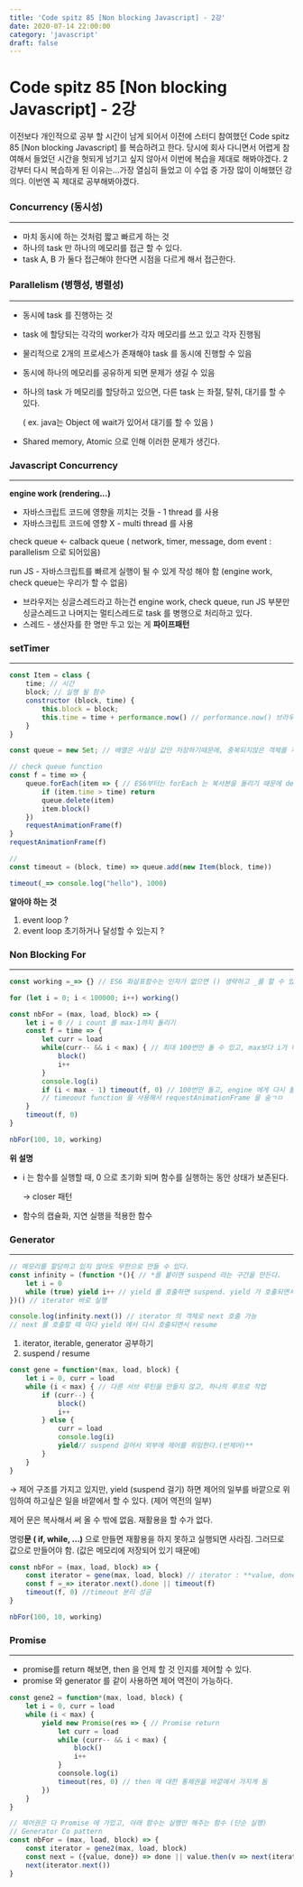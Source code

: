 ```yaml
---
title: 'Code spitz 85 [Non blocking Javascript] - 2강'
date: 2020-07-14 22:00:00
category: 'javascript'
draft: false
---
```


Code spitz 85 [Non blocking Javascript] - 2강
========================

이전보다 개인적으로 공부 할 시간이 남게 되어서 이전에 스터디 참여했던 Code spitz 85 [Non blocking Javascript] 를 복습하려고 한다.
당시에 회사 다니면서 어렵게 참여해서 들었던 시간을 헛되게 넘기고 싶지 않아서 이번에 복습을 제대로 해봐야겠다. 2강부터 다시 복습하게 된 이유는...가장 열심히 들었고 이 수업 중 가장 많이 이해했던 강의다. 이번엔 꼭 제대로 공부해봐야겠다.

### Concurrency (동시성)

---

- 마치 동시에 하는 것처럼 짧고 빠르게 하는 것
- 하나의 task 만 하나의 메모리를 접근 할 수 있다.
- task A, B 가 둘다 접근해야 한다면 시점을 다르게 해서 접근한다.

### Parallelism (병행성, 병렬성)

---

- 동시에 task 를 진행하는 것
- task 에 할당되는 각각의 worker가 각자 메모리를 쓰고 있고 각자 진행됨
- 물리적으로 2개의 프로세스가 존재해야 task 를 동시에 진행할 수 있음
- 동시에 하나의 메모리를 공유하게 되면 문제가 생길 수 있음
- 하나의 task 가 메모리를 할당하고 있으면, 다른 task 는 좌절, 탈취, 대기를 할 수 있다.

    ( ex. java는 Object 에 wait가 있어서 대기를 할 수 있음 )

- Shared memory, Atomic 으로 인해 이러한 문제가 생긴다.

### Javascript Concurrency

---

**engine work (rendering...)** 

- 자바스크립트 코드에 영향을 끼치는 것들 - 1 thread 를 사용
- 자바스크립트 코드에 영향 X - multi thread 를 사용

check queue ← calback queue ( network, timer, message, dom event : parallelism 으로 되어있음) 

run JS - 자바스크립트를 빠르게 실행이 될 수 있게 작성 해야 함 (engine work, check queue는 우리가 할 수 없음)

- 브라우저는 싱글스레드라고 하는건 engine work, check queue, run JS 부분만 싱글스레드고 나머지는 멀티스레드로 task 를 병행으로 처리하고 있다.
- 스레드 - 생산자를 한 명만 두고 있는 게 **파이프패턴**

### setTimer

---

```javascript
const Item = class {
	time; // 시간
	block; // 실행 될 함수
	constructor (block, time) {
		this.block = block;
		this.time = time + performance.now() // performance.now() 브라우저가 시작 된 이후의 몇초가 지났는지
	}
}

const queue = new Set; // 배열은 사실상 값만 저장하기때문에, 중복되지않은 객체를 저장하고 싶다면 Set을 사용ㅇ

// check queue function
const f = time => {
	queue.forEach(item => { // ES6부터는 forEach 는 복사본을 돌리기 때문에 delete를 해도 무방함
		if (item.time > time) return
		queue.delete(item)
		item.block()
	})
	requestAnimationFrame(f)
}
requestAnimationFrame(f)

//
const timeout = (block, time) => queue.add(new Item(block, time))

timeout(_=> console.log("hello"), 1000)
```

**알아야 하는 것**

1. event loop ?
2. event loop 초기하거나 달성할 수 있는지 ?

### Non Blocking For

---

```javascript
const working =_=> {} // ES6 화살표함수는 인자가 없으면 () 생략하고 _를 할 수 있음

for (let i = 0; i < 100000; i++) working()

const nbFor = (max, load, block) => {
	let i = 0 // i count 를 max-1까지 돌리기
	const f = time => {
		let curr = load
		while(curr-- && i < max) { // 최대 100번만 돌 수 있고, max보다 i가 더 크면 아예 못돌게 작성
			block()
			i++
		}
		console.log(i)
		if (i < max - 1) timeout(f, 0) // 100번만 돌고, engine 에게 다시 돌려줘서 engine work 를 할 수 있다. (제어권 돌려줌)
		// timeoout function 을 사용해서 requestAnimationFrame 을 숨ㄱㅁ
	}
	timeout(f, 0)
}

nbFor(100, 10, working)
```

**위 설명**

- i 는 함수를 실행할 때, 0 으로 초기화 되며 함수를 실행하는 동안 상태가 보존된다.

    → closer 패턴

- 함수의 캡슐화, 지연 실행을 적용한 함수

### Generator

---

```javascript
// 메모리를 할당하고 있지 않아도 무한으로 만들 수 있다.
const infinity = (function *(){ // *를 붙이면 suspend 라는 구간을 만든다.
	let i = 0
	while (true) yield i++ // yield 를 호출하면 suspend. yield 가 호출되면서 멈춤.
})() // iterator 바로 실행 

console.log(infinity.next()) // iterator 의 객체로 next 호출 가능
// next 를 호출할 때 마다 yield 에서 다시 호출되면서 resume
```

1. iterator, iterable, generator 공부하기
2. suspend / resume

```javascript
const gene = function*(max, load, block) {
	let i = 0, curr = load
	while (i < max) { // 다른 서브 루틴을 만들지 않고, 하나의 루프로 작업
		if (curr--) {
			block()
			i++
		} else {
			curr = load
			console.log(i)
			yield// suspend 걸어서 외부에 제어를 위임한다.(반제어)**
		}
	}
}
```

→ 제어 구조를 가지고 있지만, yield (suspend 걸기) 하면 제어의 일부를 바깥으로 위임하여 하고싶은 일을 바깥에서 할 수 있다. (제어 역전의 일부)

제어 문은 복사해서 써 올 수 밖에 없음. 재활용을 할 수가 없다.

명령**문 ( if, while, ...)** 으로 만들면 재활용을 하지 못하고 실행되면 사라짐. 그러므로 값으로 만들어야 함. (값은 메모리에 저장되어 있기 때문에)

```javascript
const nbFor = (max, load, block) => {
	const iterator = gene(max, load, block) // iterator : **value, done** 이 있는 object 를 return 함
	const f =_=> iterator.next().done || timeout(f)
	timeout(f, 0) //timeout 분리 성공
}

nbFor(100, 10, working)
```

### Promise

---

- promise를 return 해보면, then 을 언제 할 것 인지를 제어할 수 있다.
- promise 와 generator 를 같이 사용하면 제어 역전이 가능하다.

```javascript
const gene2 = function*(max, load, block) {
	let i = 0, curr = load
	while (i < max) {
		yield new Promise(res => { // Promise return
			let curr = load
			while (curr-- && i < max) {
				block()
				i++
			}
			coonsole.log(i)
			timeout(res, 0) // then 에 대한 통제권을 바깥에서 가지게 돔
		})
	}
}

// 제어권은 다 Promise 에 가있고, 아래 함수는 실행만 해주는 함수 (단순 실행)
// Generator Co pattern
const nbFor = (max, load, block) => {
	const iterator = gene2(max, load, block)
	const next = ({value, done}) => done || value.then(v => next(iterator.next())) // yield 해소 부분
	next(iterator.next()) 
}
```
